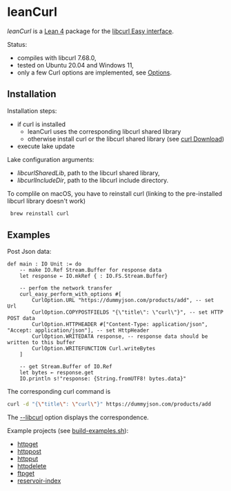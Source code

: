 # leanCurl

*leanCurl* is a [Lean 4](https://github.com/leanprover/lean4) package for the [libcurl Easy interface](https://curl.se/libcurl/).

Status:

* compiles with libcurl 7.68.0,
* tested on Ubuntu 20.04 and Windows 11,
* only a few Curl options are implemented, see [Options](https://github.com/bergmannjg/leanCurl/blob/main/src/Curl/Options.lean).

## Installation

Installation steps:

* if curl is installed
  * leanCurl uses the corresponding libcurl shared library 
  * otherwise install curl or the libcurl shared library (see [curl Download](https://curl.se/download.html))
* execute lake update

Lake configuration arguments:

* *libcurlSharedLib*, path to the libcurl shared library,
* *libcurlIncludeDir*, path to the libcurl include directory.

To complile on macOS, you have to reinstall curl (linking to the pre-installed libcurl library doesn't work)

```sh
 brew reinstall curl
 ```

## Examples

Post Json data:

```lean
def main : IO Unit := do
    -- make IO.Ref Stream.Buffer for response data
    let response ← IO.mkRef { : IO.FS.Stream.Buffer}

    -- perfom the network transfer 
    curl_easy_perform_with_options #[       
        CurlOption.URL "https://dummyjson.com/products/add", -- set Url        
        CurlOption.COPYPOSTFIELDS "{\"title\": \"curl\"}", -- set HTTP POST data
        CurlOption.HTTPHEADER #["Content-Type: application/json", "Accept: application/json"], -- set HttpHeader       
        CurlOption.WRITEDATA response, -- response data should be written to this buffer
        CurlOption.WRITEFUNCTION Curl.writeBytes
    ]

    -- get Stream.Buffer of IO.Ref 
    let bytes ← response.get
    IO.println s!"response: {String.fromUTF8! bytes.data}"

```

The corresponding curl command is

```sh
curl -d "{\"title\": \"curl\"}" https://dummyjson.com/products/add
```

The [--libcurl](https://everything.curl.dev/libcurl/--libcurl) option displays the correspondence.

Example projects (see [build-examples.sh](./build-examples.sh)):

* [httpget](https://github.com/bergmannjg/leanCurl/tree/main/examples/httpget/)
* [httppost](https://github.com/bergmannjg/leanCurl/tree/main/examples/httppost/)
* [httpput](https://github.com/bergmannjg/leanCurl/tree/main/examples/httpput/)
* [httpdelete](https://github.com/bergmannjg/leanCurl/tree/main/examples/httpdelete/)
* [ftpget](https://github.com/bergmannjg/leanCurl/tree/main/examples/ftpget//)
* [reservoir-index](https://github.com/bergmannjg/leanCurl/tree/main/examples/reservoir-index//)
